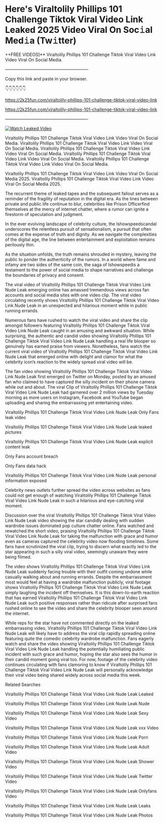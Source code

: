 # Here's Viraltolily Phillips 101 Challenge Tiktok Viral Video Link Leaked 2025 Video Viral On Soc𝚒al Med𝚒a (Tw𝚒tter)

++FREE VIDEOS]** Viraltolily Phillips 101 Challenge Tiktok Viral Video Link Video Viral On Social Media.

———————————————————-

Copy this link and paste in your browser.

👇👇👇👇👇👇

https://2k25fun.com/viraltolily-phillips-101-challenge-tiktok-viral-video-link

https://2k25fun.com/viraltolily-phillips-101-challenge-tiktok-viral-video-link

———————————————————-

[![Watch Leaked Video](https://miro.medium.com/v2/resize:fit:828/format:webp/1*cilzJN44JGOrTw9NJCrNHA.gif "Watch Leaked Video")](https://2k25fun.com/viraltolily-phillips-101-challenge-tiktok-viral-video-link)

Viraltolily Phillips 101 Challenge Tiktok Viral Video Link Video Viral On Social Media. Viraltolily Phillips 101 Challenge Tiktok Viral Video Link Video Viral On Social Media. Viraltolily Phillips 101 Challenge Tiktok Viral Video Link Video Viral On Social Media. Viraltolily Phillips 101 Challenge Tiktok Viral Video Link Video Viral On Social Media. Viraltolily Phillips 101 Challenge Tiktok Viral Video Link Video Viral On Social Media.

Viraltolily Phillips 101 Challenge Tiktok Viral Video Link Video Viral On Social Media 2025. Viraltolily Phillips 101 Challenge Tiktok Viral Video Link Video Viral On Social Media 2025.

The recurrent theme of leaked tapes and the subsequent fallout serves as a reminder of the fragility of reputation in the digital era. As the lines between private and public life continue to blur, celebrities like Prison Officerfind themselves at the mercy of internet chatter, where a rumor can ignite a firestorm of speculation and judgment.

In the ever evolving landscape of celebrity culture, the Ishowspeedscandal underscores the relentless pursuit of sensationalism, a pursuit that often comes at the expense of truth and dignity. As we navigate the complexities of the digital age, the line between entertainment and exploitation remains perilously thin.

As the situation unfolds, the truth remains shrouded in mystery, leaving the public to ponder the authenticity of the rumors. In a world where fame and infamy are two sides of the same coin, the saga of Ishowspeedis a testament to the power of social media to shape narratives and challenge the boundaries of privacy and consent.

The viral video of Viraltolily Phillips 101 Challenge Tiktok Viral Video Link Nude Leak emerging online has amassed tremendous views across fan accounts and social media sites with one video clip. The viral video circulating recently shows Viraltolily Phillips 101 Challenge Tiktok Viral Video Link Nude Leak in an unexpected and hilarious moment while in public running errands.

Numerous fans have rushed to watch the viral video and share the clip amongst followers featuring Viraltolily Phillips 101 Challenge Tiktok Viral Video Link Nude Leak caught in an amusing and awkward situation. While surprising, the authentic and candid video showing Viraltolily Phillips 101 Challenge Tiktok Viral Video Link Nude Leak handling a real life blooper so genuinely has earned praise from viewers. Nonetheless, fans watch the current viral video of Viraltolily Phillips 101 Challenge Tiktok Viral Video Link Nude Leak that emerged online with delight and clamor for what the celebrity icon’s reaction to the widely spread viral video will be.

The fan video showing Viraltolily Phillips 101 Challenge Tiktok Viral Video Link Nude Leak first emerged on Twitter on Monday, posted by an amused fan who claimed to have captured the silly incident on their phone camera while out and about. The viral Clip of Viraltolily Phillips 101 Challenge Tiktok Viral Video Link Nude Leak had garnered over 2 million views by Tuesday morning as more users on Instagram, Facebook and YouTube began uploading and sharing the embarrassing yet entertaining video.

Viraltolily Phillips 101 Challenge Tiktok Viral Video Link Nude Leak Only Fans leak video

Viraltolily Phillips 101 Challenge Tiktok Viral Video Link Nude Leak leaked pictures

Viraltolily Phillips 101 Challenge Tiktok Viral Video Link Nude Leak explicit content leak

Only Fans account breach

Only Fans data hack

Viraltolily Phillips 101 Challenge Tiktok Viral Video Link Nude Leak personal information exposed

Celebrity news outlets further spread the video across websites as fans could not get enough of watching Viraltolily Phillips 101 Challenge Tiktok Viral Video Link Nude Leak in such a hilarious and eye-catching viral moment.

Discussion over the viral Viraltolily Phillips 101 Challenge Tiktok Viral Video Link Nude Leak video showing the star candidly dealing with sudden wardrobe issues dominated pop culture chatter online. Fans watched and rewatched the short video, praising Viraltolily Phillips 101 Challenge Tiktok Viral Video Link Nude Leak for taking the malfunction with grace and humor even as cameras captured the celebrity video now flooding timelines. Some fans have scrutinized the viral clip, trying to discern what exactly led to the star appearing in such a silly viral video, seemingly unaware they were being filmed.

The video shows Viraltolily Phillips 101 Challenge Tiktok Viral Video Link Nude Leak suddenly facing trouble with their outfit coming undone while casually walking about and running errands. Despite the embarrassment most would feel at having a wardrobe malfunction publicly, viral footage shows Viraltolily Phillips 101 Challenge Tiktok Viral Video Link Nude Leak simply laughing the incident off themselves. It is this down-to-earth reaction that has earned Viraltolily Phillips 101 Challenge Tiktok Viral Video Link Nude Leak such positive responses rather than ridicule after surprised fans rushed online to see the video and share the celebrity blooper seen around the internet.

While reps for the star have not commented directly on the leaked embarrassing video, Viraltolily Phillips 101 Challenge Tiktok Viral Video Link Nude Leak will likely have to address the viral clip rapidly spreading online featuring quite the comedic celebrity wardrobe malfunction. Fans eagerly watch and share the video showing Viraltolily Phillips 101 Challenge Tiktok Viral Video Link Nude Leak handling the potentially humiliating public incident with such grace and humor, hoping the star also sees the humor in their candid moment going viral too. For now, footage of the celebrity video continues circulating with fans clamoring to know if Viraltolily Phillips 101 Challenge Tiktok Viral Video Link Nude Leak will personally acknowledge their viral video being shared widely across social media this week.

Related Searches

Viraltolily Phillips 101 Challenge Tiktok Viral Video Link Nude Leak Leaked

Viraltolily Phillips 101 Challenge Tiktok Viral Video Link Nude Leak Nude

Viraltolily Phillips 101 Challenge Tiktok Viral Video Link Nude Leak Sexy Video

Viraltolily Phillips 101 Challenge Tiktok Viral Video Link Nude Leak xxx Video

Viraltolily Phillips 101 Challenge Tiktok Viral Video Link Nude Leak Porn

Viraltolily Phillips 101 Challenge Tiktok Viral Video Link Nude Leak Adult Video

Viraltolily Phillips 101 Challenge Tiktok Viral Video Link Nude Leak Shower Video

Viraltolily Phillips 101 Challenge Tiktok Viral Video Link Nude Leak Twitter Video

Viraltolily Phillips 101 Challenge Tiktok Viral Video Link Nude Leak Onlyfans Video

Viraltolily Phillips 101 Challenge Tiktok Viral Video Link Nude Leak Leaks

Viraltolily Phillips 101 Challenge Tiktok Viral Video Link Nude Leak Photos